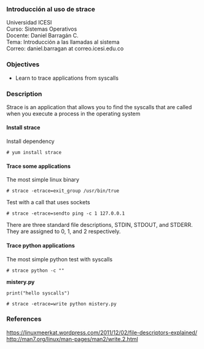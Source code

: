 ### Introducción al uso de strace
Universidad ICESI  
Curso: Sistemas Operativos  
Docente: Daniel Barragán C.  
Tema: Introducción a las llamadas al sistema  
Correo: daniel.barragan at correo.icesi.edu.co

### Objectives
* Learn to trace applications from syscalls

### Description
Strace is an application that allows you to find the syscalls that are called when you execute a process in the operating system

#### Install strace

Install dependency
```
# yum install strace
```

#### Trace some applications

The most simple linux binary
```
# strace -etrace=exit_group /usr/bin/true
```

Test with a call that uses sockets
```
# strace -etrace=sendto ping -c 1 127.0.0.1
```

There are three standard file descriptions, STDIN, STDOUT, and STDERR. They are assigned to 0, 1, and 2 respectively.

#### Trace python applications

The most simple python test with syscalls
```
# strace python -c ""
```

**mistery.py**
```
print("hello syscalls")
```

```
# strace -etrace=write python mistery.py
```

### References

https://linuxmeerkat.wordpress.com/2011/12/02/file-descriptors-explained/
http://man7.org/linux/man-pages/man2/write.2.html
